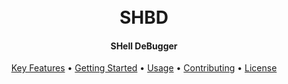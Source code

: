 <div align="center">

  <h1>
    <br>
    SHBD
    <br>
  </h1>

  <h4 align="center">SHell DeBugger</h4>

  <p>
    <a href="#key-features">Key Features</a> •
    <a href="#getting-started">Getting Started</a> •
    <a href="#usage">Usage</a> •
    <a href="#contributing">Contributing</a> •
    <a href="#license">License</a>
  </p>

  <br>
</div>
